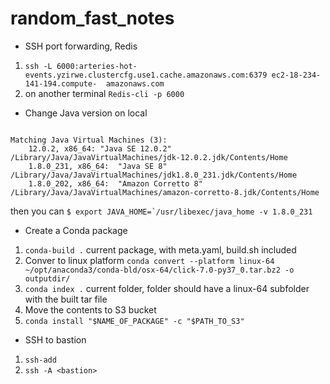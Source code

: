 # random_fast_notes


- SSH port forwarding, Redis

1. `ssh -L 6000:arteries-hot-events.yzirwe.clustercfg.use1.cache.amazonaws.com:6379 ec2-18-234-141-194.compute-  amazonaws.com`
2. on another terminal `Redis-cli -p 6000`

- Change Java version on local
```$ /usr/libexec/java_home -V

Matching Java Virtual Machines (3):
    12.0.2, x86_64:	"Java SE 12.0.2"	/Library/Java/JavaVirtualMachines/jdk-12.0.2.jdk/Contents/Home
    1.8.0_231, x86_64:	"Java SE 8"	/Library/Java/JavaVirtualMachines/jdk1.8.0_231.jdk/Contents/Home
    1.8.0_202, x86_64:	"Amazon Corretto 8"	/Library/Java/JavaVirtualMachines/amazon-corretto-8.jdk/Contents/Home
```

then you can ```$ export JAVA_HOME=`/usr/libexec/java_home -v 1.8.0_231```

- Create a Conda package
1. `conda-build .` current package, with meta.yaml, build.sh included
2. Conver to linux platform 
`conda convert --platform linux-64 ~/opt/anaconda3/conda-bld/osx-64/click-7.0-py37_0.tar.bz2 -o outputdir/`
3. `conda index .` current folder, folder should have a linux-64 subfolder with the built tar file
4. Move the contents to S3 bucket
5. `conda install "$NAME_OF_PACKAGE" -c "$PATH_TO_S3"`

- SSH to bastion
1. `ssh-add`
2.  `ssh -A <bastion>`
